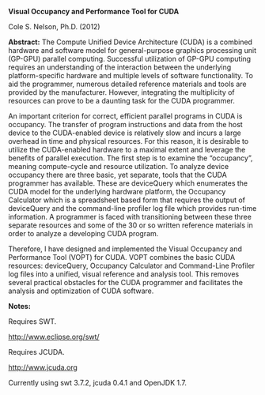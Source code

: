 <b>Visual Occupancy and Performance Tool for CUDA</b> 

Cole S. Nelson, Ph.D. (2012)  

<b>Abstract:</b> 
The Compute Unified Device Architecture (CUDA) is a combined hardware and software 
model for general-purpose graphics processing unit (GP-GPU) parallel computing. Successful 
utilization of GP-GPU computing requires an understanding of the interaction 
between the underlying platform-specific hardware and multiple levels of software 
functionality.  To aid the programmer, numerous detailed reference materials and 
tools are provided by the manufacturer.  However, integrating the multiplicity of 
resources can prove to be a daunting task for the CUDA programmer.  

An important criterion for correct, efficient parallel programs in CUDA is occupancy. The 
transfer of program instructions and data from the host device to the CUDA-enabled 
device is relatively slow and incurs a large overhead in time and physical resources. 
For this reason, it is desirable to utilize the CUDA-enabled hardware to a maximal extent 
and leverage the benefits of parallel execution.  The first step is to examine the 
“occupancy”, meaning compute-cycle and resource utilization.  To analyze device occupancy 
there are three basic, yet separate, tools that the CUDA programmer has available.  These are deviceQuery which enumerates the CUDA model for the underlying hardware 
platform, the Occupancy Calculator which is a spreadsheet based form that requires the 
output of deviceQuery and the command-line profiler log file which provides run-time 
information.  A programmer is faced with transitioning between these three separate 
resources and some of the 30 or so written reference materials in order to analyze a 
developing CUDA program.

Therefore, I have designed and implemented the Visual Occupancy and Performance Tool 
(VOPT) for CUDA.  VOPT combines the basic 
CUDA resources: deviceQuery, Occupancy Calculator and Command-Line Profiler log files 
into a unified, visual reference and analysis tool.  This removes several practical 
obstacles for the CUDA programmer and facilitates the analysis and optimization of
 CUDA software.

<b>Notes:</b>

Requires SWT. 

http://www.eclipse.org/swt/

Requires JCUDA.

http://www.jcuda.org

Currently using swt 3.7.2, jcuda 0.4.1 and OpenJDK 1.7.
